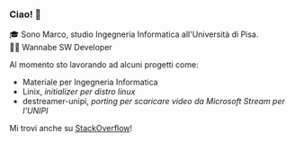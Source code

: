 ### Ciao! 👋
🎓 Sono Marco, studio Ingegneria Informatica all'Università di Pisa.<br>
👨‍💻 Wannabe SW Developer 

Al momento sto lavorando ad alcuni progetti come:
- Materiale per Ingegneria Informatica
- Linix, _initializer per distro linux_
- destreamer-unipi, _porting per scaricare video da Microsoft Stream per l'UNIPI_

Mi trovi anche su [StackOverflow](https://stackoverflow.com/users/4757993/gray)!
